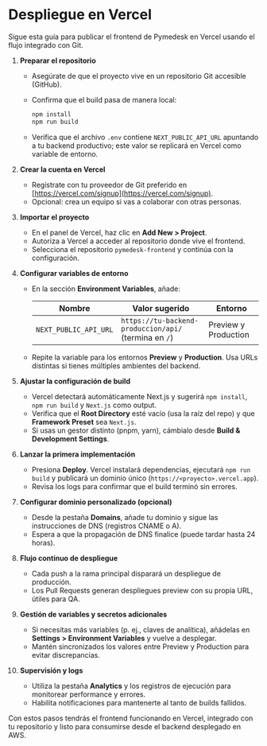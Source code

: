 Despliegue en Vercel
====================

Sigue esta guía para publicar el frontend de Pymedesk en Vercel usando el flujo integrado con Git.

1. **Preparar el repositorio**
	- Asegúrate de que el proyecto vive en un repositorio Git accesible (GitHub).
	- Confirma que el build pasa de manera local:

	  ```bash
	  npm install
	  npm run build
	  ```

	- Verifica que el archivo `.env` contiene `NEXT_PUBLIC_API_URL` apuntando a tu backend productivo; este valor se replicará en Vercel como variable de entorno.

2. **Crear la cuenta en Vercel**
	- Regístrate con tu proveedor de Git preferido en [https://vercel.com/signup](https://vercel.com/signup).
	- Opcional: crea un equipo si vas a colaborar con otras personas.

3. **Importar el proyecto**
	- En el panel de Vercel, haz clic en **Add New > Project**.
	- Autoriza a Vercel a acceder al repositorio donde vive el frontend.
	- Selecciona el repositorio `pymedesk-frontend` y continúa con la configuración.

4. **Configurar variables de entorno**
	- En la sección **Environment Variables**, añade:

	  | Nombre                 | Valor sugerido                                     | Entorno |
	  |------------------------|----------------------------------------------------|---------|
	  | `NEXT_PUBLIC_API_URL`  | `https://tu-backend-produccion/api/` (termina en `/`) | Preview y Production |

	- Repite la variable para los entornos **Preview** y **Production**. Usa URLs distintas si tienes múltiples ambientes del backend.

5. **Ajustar la configuración de build**
	- Vercel detectará automáticamente Next.js y sugerirá `npm install`, `npm run build` y `Next.js` como output.
	- Verifica que el **Root Directory** esté vacío (usa la raíz del repo) y que **Framework Preset** sea `Next.js`.
	- Si usas un gestor distinto (pnpm, yarn), cámbialo desde **Build & Development Settings**.

6. **Lanzar la primera implementación**
	- Presiona **Deploy**. Vercel instalará dependencias, ejecutará `npm run build` y publicará un dominio único (`https://<proyecto>.vercel.app`).
	- Revisa los logs para confirmar que el build terminó sin errores.

7. **Configurar dominio personalizado (opcional)**
	- Desde la pestaña **Domains**, añade tu dominio y sigue las instrucciones de DNS (registros CNAME o A).
	- Espera a que la propagación de DNS finalice (puede tardar hasta 24 horas).

8. **Flujo continuo de despliegue**
	- Cada push a la rama principal disparará un despliegue de producción.
	- Los Pull Requests generan despliegues preview con su propia URL, útiles para QA.

9. **Gestión de variables y secretos adicionales**
	- Si necesitas más variables (p. ej., claves de analítica), añádelas en **Settings > Environment Variables** y vuelve a desplegar.
	- Mantén sincronizados los valores entre Preview y Production para evitar discrepancias.

10. **Supervisión y logs**
	 - Utiliza la pestaña **Analytics** y los registros de ejecución para monitorear performance y errores.
	 - Habilita notificaciones para mantenerte al tanto de builds fallidos.

Con estos pasos tendrás el frontend funcionando en Vercel, integrado con tu repositorio y listo para consumirse desde el backend desplegado en AWS.
